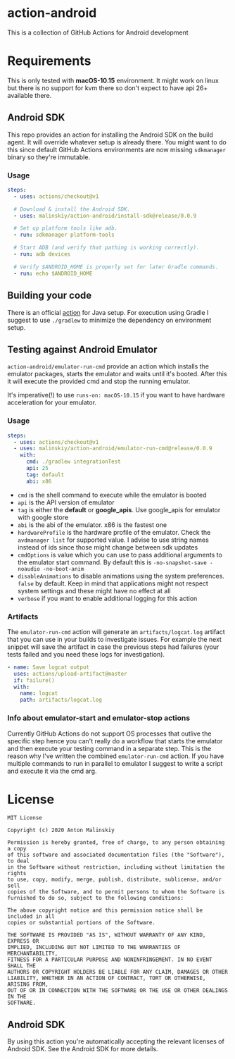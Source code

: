 # action-android 

This is a collection of GitHub Actions for Android development

# Requirements

This is only tested with **macOS-10.15** environment. It might work on linux but there is no support for kvm there so don't expect to have api 26+ available there.

## Android SDK
This repo provides an action for installing the Android SDK on the build agent. It will override whatever setup is 
already there. You might want to do this since default GitHub Actions environments are now missing `sdkmanager` binary
so they're immutable.

### Usage

```yaml
steps:
  - uses: actions/checkout@v1

  # Download & install the Android SDK.
  - uses: malinskiy/action-android/install-sdk@release/0.0.9

  # Set up platform tools like adb.
  - run: sdkmanager platform-tools

  # Start ADB (and verify that pathing is working correctly).
  - run: adb devices

  # Verify $ANDROID_HOME is properly set for later Gradle commands.
  - run: echo $ANDROID_HOME
```

## Building your code
There is an official [action](https://github.com/actions/setup-java) for Java setup. For execution using Gradle 
I suggest to use `./gradlew` to minimize the dependency on environment setup.

## Testing against Android Emulator
`action-android/emulator-run-cmd` provide an action which installs the emulator packages, starts the emulator and waits
until it's booted. After this it will execute the provided cmd and stop the running emulator.

It's imperative(!) to use `runs-on: macOS-10.15` if you want to have hardware acceleration for your emulator.

### Usage

```yaml
steps:
  - uses: actions/checkout@v1
  - uses: malinskiy/action-android/emulator-run-cmd@release/0.0.9
    with:
      cmd: ./gradlew integrationTest
      api: 25
      tag: default
      abi: x86
```

- `cmd` is the shell command to execute while the emulator is booted
- `api` is the API version of emulator
- `tag` is either the **default** or **google_apis**. Use google_apis for emulator with google store
- `abi` is the abi of the emulator. x86 is the fastest one
- `hardwareProfile` is the hardware profile of the emulator. Check the `avdmanager list` for supported value. I advise to use string names instead of ids since those might change between sdk updates
- `cmdOptions` is value which you can use to pass additional arguments to the emulator start command. By default this is `-no-snapshot-save -noaudio -no-boot-anim`
- `disableAnimations` to disable animations using the system preferences. `false` by default. Keep in mind that applications might not respect system settings and these might have no effect at all 
- `verbose` if you want to enable additional logging for this action

### Artifacts
The `emulator-run-cmd` action will generate an `artifacts/logcat.log` artifact that you can use in your builds to investigate issues. For example the next snippet will save the artifact in case the previous steps had failures (your tests failed and you need these logs for investigation).

```yaml
- name: Save logcat output
  uses: actions/upload-artifact@master
  if: failure()
  with:
    name: logcat
    path: artifacts/logcat.log
```

### Info about emulator-start and emulator-stop actions
Currently GitHub Actions do not support OS processes that outlive the specific step hence you can't really do a 
workflow that starts the emulator and then execute your testing command in a separate step. This is the reason why
I've written the combined `emulator-run-cmd` action. If you have multiple commands to run in parallel to emulator I suggest to write a script and execute it via the cmd arg.

# License

```
MIT License

Copyright (c) 2020 Anton Malinskiy

Permission is hereby granted, free of charge, to any person obtaining a copy
of this software and associated documentation files (the "Software"), to deal
in the Software without restriction, including without limitation the rights
to use, copy, modify, merge, publish, distribute, sublicense, and/or sell
copies of the Software, and to permit persons to whom the Software is
furnished to do so, subject to the following conditions:

The above copyright notice and this permission notice shall be included in all
copies or substantial portions of the Software.

THE SOFTWARE IS PROVIDED "AS IS", WITHOUT WARRANTY OF ANY KIND, EXPRESS OR
IMPLIED, INCLUDING BUT NOT LIMITED TO THE WARRANTIES OF MERCHANTABILITY,
FITNESS FOR A PARTICULAR PURPOSE AND NONINFRINGEMENT. IN NO EVENT SHALL THE
AUTHORS OR COPYRIGHT HOLDERS BE LIABLE FOR ANY CLAIM, DAMAGES OR OTHER
LIABILITY, WHETHER IN AN ACTION OF CONTRACT, TORT OR OTHERWISE, ARISING FROM,
OUT OF OR IN CONNECTION WITH THE SOFTWARE OR THE USE OR OTHER DEALINGS IN THE
SOFTWARE.
```

## Android SDK
By using this action you're automatically accepting the relevant licenses of Android SDK. See the Android SDK for more details.
